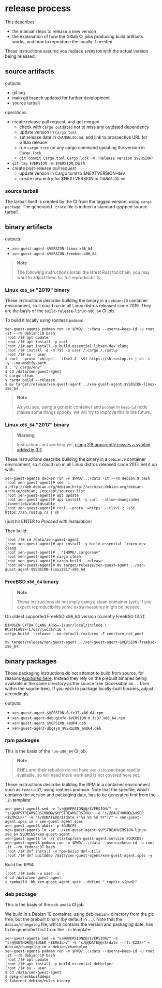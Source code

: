 # release process

This describes:

- the manual steps to release a new version
- the explanation of how the Gitlab CI jobs producing build artifacts
  works, and how to reproduce the locally if needed

These instructions assume you replace `$VERSION` with the actual
version being released.

## source artifacts

outputs:
- git tag
- main git branch updated for further development
- source tarball

operations:
- create release pull request, and get merged
  - check with `cargo outdated` not to miss any outdated dependency
  - update version in `Cargo.toml`
  - set release date in `CHANGELOG.md`, add link to prospective URL for Gitlab release
  - run `cargo tree` (or any cargo command updating the version in `Cargo.lock`
  - `git commit Cargo.toml Cargo.lock -m "Release version $VERSION"`
- `git tag $VERSION -m $VERSION`, push
- create post-release pull request
  - update version in Cargo.toml to $NEXTVERSION-dev
  - create new entry for $NEXTVERSION in `CHANGELOG.md`

### source tarball

The tarball itself is created by the CI from the tagged version, using
`cargo package`.  The generated `.crate` file is indeed a standard
gzipped source tarball.

## binary artifacts

outputs:
- `xen-guest-agent-$VERSION-linux-x86_64`
- `xen-guest-agent-$VERSION-freebsd-x86_64`

> **Note**
>
> The following instructions install the latest Rust toolchain, you
> may want to adjust them for full reproducibility.

### Linux `x86_64` "2019" binary

These instructions describe building the binary in a `debian:10`
container environment, so it could run in all Linux distros released
since 2019.  They are the basis of the `build-release-linux-x86_64` CI
job.

To build it locally using rootless `podman`:

```
xen-guest-agent$ podman run -v $PWD/..:/data --userns=keep-id -u root -it --rm debian:10 bash
[root /]# apt update
[root /]# apt install -y curl
[root /]# apt install -y build-essential libxen-dev clang
[root /]# install -d -m 755 -o user /.cargo /.rustup
[root /]# su - user
$ curl --proto '=https' --tlsv1.2 -sSf https://sh.rustup.rs | sh -s -- -y --no-modify-path
$ . "/.cargo/env"
$ cd /data/xen-guest-agent
$ cargo clean
$ cargo build --release
$ mv target/release/xen-guest-agent ../xen-guest-agent-$VERSION-linux-x86_64
```

> **Note**
>
> As you see, using a generic container and `podman` in `keep-id` node
> makes some things spooky, we will try to improve this in the future.


### Linux `x86_64` "2017" binary

> **Warning**
>
> Instructions not working yet, [clang 3.8 apparently misses a symbol
> added in 3.5](https://github.com/KyleMayes/clang-sys/issues/163)

These instructions describe building the binary in a `debian:9`
container environment, so it could run in all Linux distros released
since 2017.  Set it up with:

```
xen-guest-agent$ docker run -v $PWD/..:/data -it --rm debian:9 bash
[root xen-guest-agent]# sed -i s,http://deb.debian.org/debian,http://archive.debian.org/debian-archive/debian, /etc/apt/sources.list
[root xen-guest-agent]# apt update
[root xen-guest-agent]# apt install -y curl --allow-downgrades libnettle6/oldoldstable
[root xen-guest-agent]# curl --proto '=https' --tlsv1.2 -sSf https://sh.rustup.rs | sh
```

(just hit ENTER to *Proceed with installation*)

Then build:

```
[root /]# cd /data/xen-guest-agent
[root xen-guest-agent]# apt install -y build-essential libxen-dev clang
[root xen-guest-agent]# . "$HOME/.cargo/env"
[root xen-guest-agent]# cargo clean
[root xen-guest-agent]# cargo build --release
[root xen-guest-agent]# mv target/release/xen-guest-agent ../xen-guest-agent-$VERSION-linux2017-x86_64
```

### FreeBSD `x86_64` binary

> **Note**
>
> These instructions do not imply using a clean container (yet); if
> you expect reproducibility some extra measures might be needed.

On oldest supported FreeBSD x86_64 version (curently FreeBSD 13.2):

```
BINDGEN_EXTRA_CLANG_ARGS=-I/usr/local/include \
RUSTFLAGS=-L/usr/local/lib \
cargo build --release --no-default-features -F xenstore,net_pnet

mv target/release/xen-guest-agent ../xen-guest-agent-$VERSION-freebsd-x86_64
```

## binary packages

Those packaging instructions do not attempt to build from source, for
reasons [explained here](FIXME).  Instead they rely on the prebuilt
binaries being available in the same directory as the source tree
(accessible as `..` from within the source tree).  If you wish to
package locally-built binaries, adjust accordingly.

outputs:
- `xen-guest-agent-$VERSION-0.fc37.x86_64.rpm`
- `xen-guest-agent-debuginfo-$VERSION-0.fc37.x86_64.rpm`
- `xen-guest-agent_$VERSION_amd64.deb`
- `xen-guest-agent-dbgsym_$VERSION_amd64.deb`

### rpm packages

This is the basis of the `rpm-x86_64` CI job.

> **Note**
>
> RHEL and their rebuilds do not have `xen-libs` package readily
> available, so will need more work and is not covered here yet.

These instructions describe building the RPM in a container
environment such as `fedora:37`, using rootless podman.  Note that the
specfile, which contains the version and packaging date, has to be
generated first from the `.in` template:

```
xen-guest-agent$ sed -e "s/@@VERSION@@/$VERSION/" -e "s/@@UPSTREAMVERSION@@/$UPSTREAMVERSION/" -e "s/@@AUTHOR@@/$USER <$EMAIL>/" -e "s/@@DATE@@/$(date +"%a %b %d %Y")/" < xen-guest-agent.spec.in > xen-guest-agent.spec
xen-guest-agent$ mkdir -p SOURCES
xen-guest-agent$ ln -sr ../xen-guest-agent-$UPSTREAMVERSION-linux-x86_64 SOURCES/xen-guest-agent
xen-guest-agent$ ln -sr startup/xen-guest-agent.service SOURCES/
xen-guest-agent$ podman run -v $PWD/..:/data --userns=keep-id -u root -it --rm fedora:37 bash
[root /]# dnf install -y rpm-build dnf-utils
[root /]# dnf builddep /data/xen-guest-agent/xen-guest-agent.spec -y
```

Build the RPM:

```
[root /]# sudo -u user -i
$ cd /data/xen-guest-agent
$ rpmbuild -bb xen-guest-agent.spec --define "_topdir $(pwd)"
```

### deb package

This is the basis of the `deb-amd64` CI job.

We build in a Debian 10 container, using deb `debian/` directory from
the git tree, but the prebuilt binary (by default in `..`).  Note that
the `debian/changelog` file, which contains the version and packaging
date, has to be generated first from the `.in` template:

```
xen-guest-agent$ sed -e "s/@@VERSION@@/$VERSION/" -e "s/@@AUTHOR@@/$USER <$EMAIL>/" -e "s/@@DATE@@/$(date --rfc-822)/" < debian/changelog.in > debian/changelog
xen-guest-agent$ podman run -v $PWD/..:/data --userns=keep-id -u root -it --rm debian:10 bash
[root /]# apt update
[root /]# apt install -y build-essential debhelper
[root /]# su - user
$ cd /data/xen-guest-agent
$ dpkg-checkbuilddeps
$ fakeroot debian/rules binary
```
